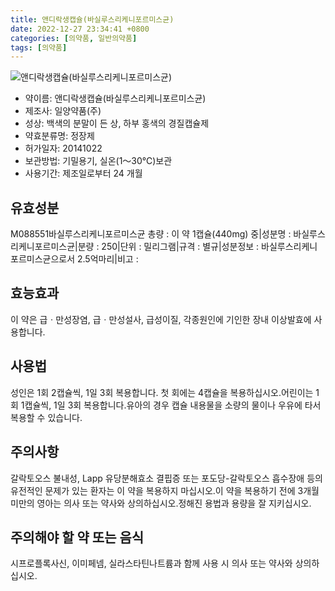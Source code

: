 ```yaml
---
title: 앤디락생캡슐(바실루스리케니포르미스균)
date: 2022-12-27 23:34:41 +0800
categories: [의약품, 일반의약품]
tags: [의약품]
---
```

![앤디락생캡슐(바실루스리케니포르미스균)](https://nedrug.mfds.go.kr/pbp/cmn/itemImageDownload/147426948856300099)

- 약이름: 앤디락생캡슐(바실루스리케니포르미스균)
- 제조사: 일양약품(주)
- 성상: 백색의 분말이 든 상, 하부 홍색의 경질캡슐제
- 약효분류명: 정장제
- 허가일자: 20141022
- 보관방법: 기밀용기, 실온(1～30℃)보관
- 사용기간: 제조일로부터 24 개월
## 유효성분
M088551바실루스리케니포르미스균
총량 : 이 약 1캡슐(440mg) 중|성분명 : 바실루스리케니포르미스균|분량 : 250|단위 : 밀리그램|규격 : 별규|성분정보 : 바실루스리케니포르미스균으로서 2.5억마리|비고 :
## 효능효과
이 약은 급ㆍ만성장염, 급ㆍ만성설사, 급성이질, 각종원인에 기인한 장내 이상발효에 사용합니다.
## 사용법
성인은 1회 2캡슐씩, 1일 3회 복용합니다. 첫 회에는 4캡슐을 복용하십시오.어린이는 1회 1캡슐씩, 1일 3회 복용합니다.유아의 경우 캡슐 내용물을 소량의 물이나 우유에 타서 복용할 수 있습니다.
## 주의사항
갈락토오스 불내성, Lapp 유당분해효소 결핍증 또는 포도당-갈락토오스 흡수장애 등의 유전적인 문제가 있는 환자는 이 약을 복용하지 마십시오.이 약을 복용하기 전에 3개월 미만의 영아는 의사 또는 약사와 상의하십시오.정해진 용법과 용량을 잘 지키십시오.
## 주의해야 할 약 또는 음식
시프로플록사신, 이미페넴, 실라스타틴나트륨과 함께 사용 시 의사 또는 약사와 상의하십시오.
